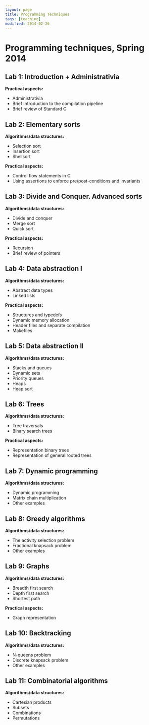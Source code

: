 ```yaml
---
layout: page
title: Programming Techniques
tags: [teaching]
modified: 2014-02-26
---
```


# Programming techniques, Spring 2014

## Lab 1: Introduction + Administrativia

**Practical aspects:**

- Administrativia
- Brief introduction to the compilation pipeline
- Brief review of Standard C

## Lab 2: Elementary sorts

**Algorithms/data structures:**

- Selection sort
- Insertion sort
- Shellsort


**Practical aspects:**

- Control flow statements in C
- Using assertions to enforce pre/post-conditions and invariants


## Lab 3: Divide and Conquer. Advanced sorts

**Algorithms/data structures:**

- Divide and conquer
- Merge sort
- Quick sort

**Practical aspects:**

- Recursion
- Brief review of pointers

## Lab 4: Data abstraction I

**Algorithms/data structures:**

- Abstract data types
- Linked lists

**Practical aspects:**

- Structures and typedefs
- Dynamic memory allocation
- Header files and separate compilation
- Makefiles

## Lab 5: Data abstraction II

**Algorithms/data structures:**

- Stacks and queues
- Dynamic sets
- Priority queues
- Heaps
- Heap sort

## Lab 6: Trees

**Algorithms/data structures:**

- Tree traversals
- Binary search trees

**Practical aspects:**

- Representation binary trees
- Representation of general rooted trees

## Lab 7: Dynamic programming

**Algorithms/data structures:**

- Dynamic programming
- Matrix chain multiplication
- Other examples

## Lab 8: Greedy algorithms

**Algorithms/data structures:**

- The activity selection problem
- Fractional knapsack problem
- Other examples

## Lab 9: Graphs

**Algorithms/data structures:**

- Breadth first search
- Depth first search
- Shortest path

**Practical aspects:**

- Graph representation

## Lab 10: Backtracking

**Algorithms/data structures:**

- N-queens problem
- Discrete knapsack problem
- Other examples

## Lab 11: Combinatorial algorithms

**Algorithms/data structures:**

- Cartesian products
- Subsets
- Combinations
- Permutations